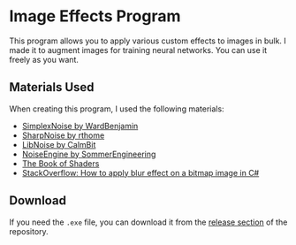 # Image Effects Program

This program allows you to apply various custom effects to images in bulk.
I made it to augment images for training neural networks.
You can use it freely as you want.

## Materials Used

When creating this program, I used the following materials:

- [SimplexNoise by WardBenjamin](https://github.com/WardBenjamin/SimplexNoise?tab=readme-ov-file)
- [SharpNoise by rthome](https://github.com/rthome/SharpNoise/tree/master)
- [LibNoise by CalmBit](https://github.com/CalmBit/LibNoise)
- [NoiseEngine by SommerEngineering](https://github.com/SommerEngineering/NoiseEngine)
- [The Book of Shaders](https://thebookofshaders.com/11/?lan=ru)
- [StackOverflow: How to apply blur effect on a bitmap image in C#](https://stackoverflow.com/questions/44827093/how-to-apply-blur-effect-on-a-bitmap-image-in-c)

## Download

If you need the `.exe` file, you can download it from the [release section](link-to-release-section) of the repository.

